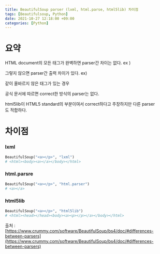 ```yaml
---
title: BeautifulSoup parser (lxml, html.parse, html5lib) 차이점
tags: [Beautifulsoup, Python]
date: 2021-10-27 12:18:00 +09:00
categories: [Python]
---
```


# 요약

HTML document의 모든 태그가 완벽하면 parser간 차이는 없다. ex ) <a></a>

그렇지 않으면 parser간 출력 차이가 있다. ex) <a></p> 같이 올바르지 않은 태그가 있는 경우

공식 문서에 따르면 correct한 방식의 parser는 없다.

html5lib이 HTML5 standard의 부분이여서 correct하다고 주장하지만 다른 parser도 적합하다.

# 차이점

### lxml

```python
BeautifulSoup("<a></p>", "lxml")
# <html><body><a></a></body></html>
```

### html.parsre

```python
BeautifulSoup("<a></p>", "html.parser")
# <a></a>
```

### html5lib

```python
BeautifulSoup("<a></p>", "html5lib")
# <html><head></head><body><a><p></p></a></body></html>
```

출처 : [https://www.crummy.com/software/BeautifulSoup/bs4/doc/#differences-between-parsers](https://www.crummy.com/software/BeautifulSoup/bs4/doc/#differences-between-parsers)
